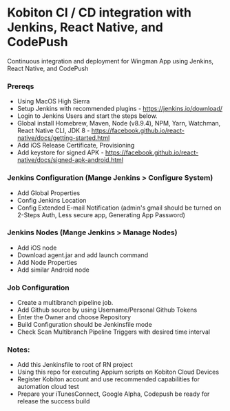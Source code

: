# Kobiton CI / CD integration with Jenkins, React Native, and CodePush
Continuous integration and deployment for Wingman App using Jenkins, React Native, and CodePush

### Prereqs
-	Using MacOS High Sierra
-	Setup Jenkins with recommended plugins - https://jenkins.io/download/
-	Login to Jenkins Users and start the steps below.
-	Global install Homebrew, Maven, Node (v8.9.4), NPM, Yarn, Watchman, React Native CLI, JDK 8 - https://facebook.github.io/react-native/docs/getting-started.html
-	Add iOS Release Certificate, Provisioning
-	Add keystore for signed APK - https://facebook.github.io/react-native/docs/signed-apk-android.html

### Jenkins Configuration (Mange Jenkins > Configure System)
-	Add Global Properties
-	Config Jenkins Location
-	Config Extended E-mail Notification (admin's gmail should be turned on 2-Steps Auth, Less secure app, Generating App Password)

### Jenkins Nodes (Mange Jenkins > Manage Nodes)
-	Add iOS node
-	Download agent.jar and add launch command
-	Add Node Properties
-	Add similar Android node 

### Job Configuration
-	Create a multibranch pipeline job.
-	Add Github source by using Username/Personal Github Tokens
-	Enter the Owner and choose Repository
-	Build Configuration should be Jenkinsfile mode
-	Check Scan Multibranch Pipeline Triggers with desired time interval

### Notes:
- Add this Jenkinsfile to root of RN project
- Using this repo for executing Appium scripts on Kobiton Cloud Devices
- Register Kobiton account and use recommended capabilities for automation cloud test
- Prepare your iTunesConnect, Google Alpha, Codepush be ready for release the success build
